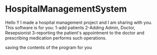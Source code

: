 # HospitalManagementSystem
Hello !! I made a hospital management project and I am sharing with you. 
This software is for you:
1-add patients 
2-Adding Admin, Doctor, Resepsionist
3-reporting the patient's appointment to the doctor and prescribing medication performs such operations.

saving the contents of the program for you 
